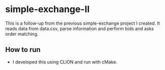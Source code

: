 # simple-exchange-II
This is a follow-up from the previous simple-exchange project I created.
It reads data from data.csv, parse information and perform bids and asks order matching.

## How to run
- I developed this using CLION and run with cMake.